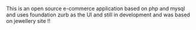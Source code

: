 This is an open source e-commerce application based on php and mysql and uses foundation zurb as the UI and still in development and was based on jewellery site !!


